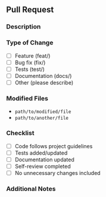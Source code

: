 <!--
This is the default PR template.
Please use appropriate branch prefixes to automatically get specific templates:

- feat/     -> Feature template
- fix/      -> Bug fix template
- test/     -> Test template
- docs/     -> Documentation template
-->

## Pull Request

### Description

<!-- Provide a clear description of the changes -->

### Type of Change

- [ ] Feature (feat/)
- [ ] Bug fix (fix/)
- [ ] Tests (test/)
- [ ] Documentation (docs/)
- [ ] Other (please describe)

### Modified Files

<!-- List the files that were modified -->

- `path/to/modified/file`
- `path/to/another/file`

### Checklist

- [ ] Code follows project guidelines
- [ ] Tests added/updated
- [ ] Documentation updated
- [ ] Self-review completed
- [ ] No unnecessary changes included

### Additional Notes

<!-- Any additional information that might be helpful -->
